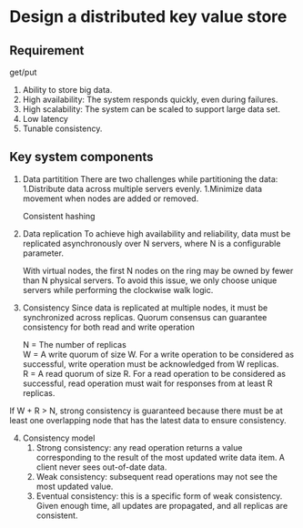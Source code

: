 # Design a distributed key value store
## Requirement
get/put

1. Ability to store big data.
2. High availability: The system responds quickly, even during failures.
3. High scalability: The system can be scaled to support large data set.
4. Low latency
5. Tunable consistency.

## Key system components
1. Data partitition
  There are two challenges while partitioning the data:
  1.Distribute data across multiple servers evenly.
  1.Minimize data movement when nodes are added or removed.  
   
   Consistent hashing
   
2. Data replication
   To achieve high availability and reliability, data must be replicated asynchronously over N servers, where N is a configurable parameter.  

   With virtual nodes, the first N nodes on the ring may be owned by fewer than N physical servers. To avoid this issue, we only choose unique servers while performing the clockwise walk logic.

3. Consistency
   Since data is replicated at multiple nodes, it must be synchronized across replicas. Quorum consensus can guarantee consistency for both read and write operation

   N = The number of replicas  
  W = A write quorum of size W. For a write operation to be considered as successful, write operation must be acknowledged from W replicas.  
  R = A read quorum of size R. For a read operation to be considered as successful, read operation must wait for responses from at least R replicas.

  If W + R > N, strong consistency is guaranteed because there must be at least one overlapping node that has the latest data to ensure consistency.
  
4. Consistency model  
   1. Strong consistency: any read operation returns a value corresponding to the result of the most updated write data item. A client never sees out-of-date data.
   1. Weak consistency: subsequent read operations may not see the most updated value.
   1. Eventual consistency: this is a specific form of weak consistency. Given enough time, all updates are propagated, and all replicas are consistent.
  

